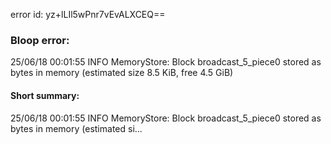 error id: yz+lLIl5wPnr7vEvALXCEQ==
### Bloop error:

25/06/18 00:01:55 INFO MemoryStore: Block broadcast_5_piece0 stored as bytes in memory (estimated size 8.5 KiB, free 4.5 GiB)
#### Short summary: 

25/06/18 00:01:55 INFO MemoryStore: Block broadcast_5_piece0 stored as bytes in memory (estimated si...